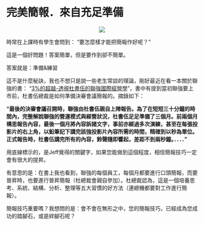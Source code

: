 # 完美簡報．來自充足準備 

<div style="clear: both; text-align: center;"><a href="http://2.bp.blogspot.com/-LtmhpSI7iXI/VhUsLUUaUTI/AAAAAAAAN9g/98-4_sktzRg/s1600/bookcover.jpg" style="margin-left: 1em; margin-right: 1em;"><img border="0" src="http://2.bp.blogspot.com/-LtmhpSI7iXI/VhUsLUUaUTI/AAAAAAAAN9g/98-4_sktzRg/s1600/bookcover.jpg"/></a></div>
<p>時常在上課時有學生會問到： “要怎麼樣才能把簡報作好呢？”</p>
<p>這是一個好問題！答案簡單，但是要作到卻不簡單。</p>
<p>答案就是：準備&amp;練習</p>
<p>這不是什麼秘訣，我也不想只是說一些老生常談的理論，剛好最近在看一本關於聯強的書： “<a href="http://www.books.com.tw/books/series/series9864176862-1.php">3%的超越-透視杜書伍的聯強國際經營學</a>”，書中有提到當初聯強要上市前，杜書伍總裁是如何準備決審會議簡報的。摘錄如下：<a name="more"></a></p>
<p><b>“最後的決審會議召開時，聯強由杜書伍親自上陣報告。為了在短短三十分鐘的時間內，完整解說聯強的營運模式與經營狀況，杜書伍足足準備了三個月。前兩個月構思報告內容，最後一個月將內容訴諸文字，事前亦經過多次演練，甚至在每張投影片的右上角，以鉛筆記下講完該強投影片內容所需的時間，精確到以秒為單位。正式報告時，杜書伍講完所有的內容，鈴聲隨即響起，差距不到兩秒鐘。．．．．”</b></p>
<p>用底線標示的，是Jeff覺得的關鍵字，如果您能做到這個程度，相信簡報技巧一定會有很大的提昇。</p>
<p>有意思的是：在書上我也看到，聯強的每個員工，每個月都要進行口頭簡報，而要晉昇時，也要進行晉昇簡報（杜總裁會親自參加）。杜總裁認為，這是一個培養思考、系統、結構、分析、整理等五大習慣的好方法（連總機都要對工作進行簡報）。</p>
<p>簡報技巧重要嗎？我想問的是：會不會在無形之中，您的簡報技巧，已經成為您成功的踏腳石，或是絆腳石呢？</p>